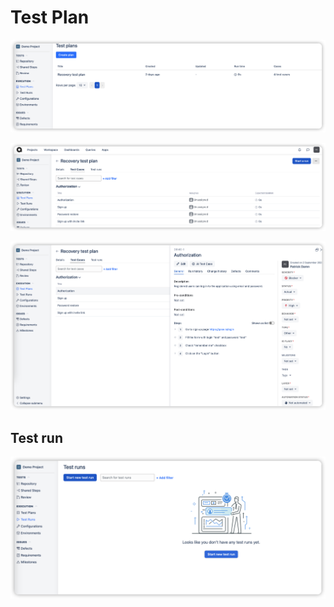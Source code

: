 # Test Plan

![img_1.png](img_1.png)

![img_2.png](img_2.png)

![img_3.png](img_3.png)


## Test run

![img_4.png](img_4.png)
